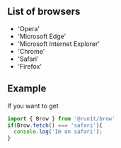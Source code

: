 ## List of browsers
- 'Opera'
- 'Microsoft Edge'
- 'Microsoft Internet Explorer'
- 'Chrome'
- 'Safari'
- 'Firefox'

## Example
If you want to get
```javascript
import { Brow } from '@run1t/brow'
if(Brow.fetch() === 'safari'){
  console.log('Im on safari');
}
```
